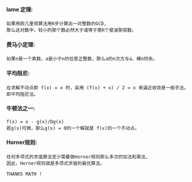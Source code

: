 #### lame 定理:
```
如果用欧几里得算法用K步计算出一对整数的GCD,
那么这对数中，较小的那个数必然大于或等于第K个斐波那契数。
```
#### 费马小定理:
```
如果n是一个素数，a是小于n的任意正整数，那么a的n次方与a，模n同余。
```
#### 平均阻尼:
```
在求解不动点即 f(x) = x 时，采用 (f(x) + x) / 2 = x 来逼近收敛是一般手法。
即平均阻尼法。
```
#### 牛顿法之一:
```
f(x) = x - g(x)/Dg(x)
若g(x)可微，那么g(x) = 0的一个解就是 f(x)的一个不动点。
```
#### Horner规则:
```
任何多项式的求值算法至少需要做Horner规则那么多次的加法和乘法，
因此，Horner规则就是多项式求值的最优算法。
```

```
THANKS MATH !
```
